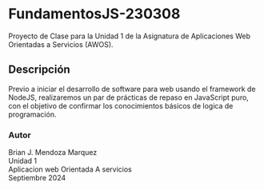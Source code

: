 # FundamentosJS-230308

Proyecto de Clase para la Unidad 1 de la Asignatura de Aplicaciones Web Orientadas a Servicios (AWOS).


## Descripción
Previo a iniciar el desarrollo de software para web usando el framework de NodeJS, realizaremos un par de prácticas de repaso en JavaScript puro, con el objetivo de confirmar los conocimientos básicos de logica de programación.

### Autor 
Brian J. Mendoza Marquez <br>
Unidad 1 <br>
Aplicacion web Orientada A servicios<br>
Septiembre 2024<br>
